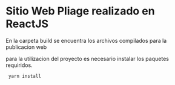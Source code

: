 # Sitio Web Pliage realizado en ReactJS

En la carpeta build se encuentra los archivos compilados para la publicacion web

para la utilizacion del proyecto es necesario instalar los paquetes requiridos.

` yarn install`
